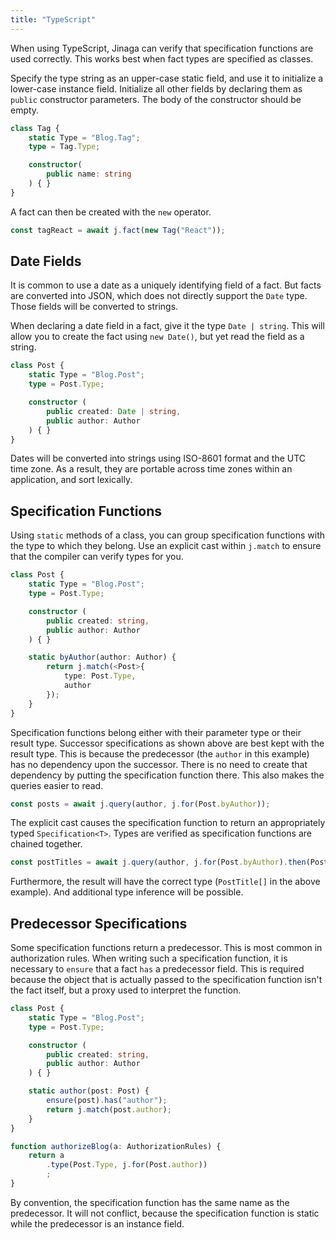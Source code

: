 ```yaml
---
title: "TypeScript"
---
```


When using TypeScript, Jinaga can verify that specification functions are used correctly.
This works best when fact types are specified as classes.

Specify the type string as an upper-case static field, and use it to initialize a lower-case instance field.
Initialize all other fields by declaring them as `public` constructor parameters.
The body of the constructor should be empty.

```typescript
class Tag {
    static Type = "Blog.Tag";
    type = Tag.Type;

    constructor(
        public name: string
    ) { }
}
```

A fact can then be created with the `new` operator.

```typescript
const tagReact = await j.fact(new Tag("React"));
```

## Date Fields

It is common to use a date as a uniquely identifying field of a fact.
But facts are converted into JSON, which does not directly support the `Date` type.
Those fields will be converted to strings.

When declaring a date field in a fact, give it the type `Date | string`. This will allow you to create the fact using `new Date()`, but yet read the field as a string.

```typescript
class Post {
    static Type = "Blog.Post";
    type = Post.Type;

    constructor (
        public created: Date | string,
        public author: Author
    ) { }
}
```

Dates will be converted into strings using ISO-8601 format and the UTC time zone.
As a result, they are portable across time zones within an application, and sort lexically.

## Specification Functions

Using `static` methods of a class, you can group specification functions with the type to which they belong.
Use an explicit cast within `j.match` to ensure that the compiler can verify types for you.

```typescript
class Post {
    static Type = "Blog.Post";
    type = Post.Type;

    constructor (
        public created: string,
        public author: Author
    ) { }

    static byAuthor(author: Author) {
        return j.match(<Post>{
            type: Post.Type,
            author
        });
    }
}
```

Specification functions belong either with their parameter type or their result type.
Successor specifications as shown above are best kept with the result type.
This is because the predecessor (the `author` in this example) has no dependency upon the successor.
There is no need to create that dependency by putting the specification function there.
This also makes the queries easier to read.

```typescript
const posts = await j.query(author, j.for(Post.byAuthor));
```

The explicit cast causes the specification function to return an appropriately typed `Specification<T>`.
Types are verified as specification functions are chained together.

```typescript
const postTitles = await j.query(author, j.for(Post.byAuthor).then(PostTitle.forPost));
```

Furthermore, the result will have the correct type (`PostTitle[]` in the above example).
And additional type inference will be possible.

## Predecessor Specifications

Some specification functions return a predecessor.
This is most common in authorization rules.
When writing such a specification function, it is necessary to `ensure` that a fact `has` a predecessor field.
This is required because the object that is actually passed to the specification function isn't the fact itself, but a proxy used to interpret the function.

```typescript
class Post {
    static Type = "Blog.Post";
    type = Post.Type;

    constructor (
        public created: string,
        public author: Author
    ) { }

    static author(post: Post) {
        ensure(post).has("author");
        return j.match(post.author);
    }
}

function authorizeBlog(a: AuthorizationRules) {
    return a
        .type(Post.Type, j.for(Post.author))
        ;
}
```

By convention, the specification function has the same name as the predecessor.
It will not conflict, because the specification function is static while the predecessor is an instance field.